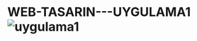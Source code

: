 # WEB-TASARIN---UYGULAMA1![uygulama1](https://user-images.githubusercontent.com/72566114/140434704-5ab4db44-d01c-4633-a102-7cffdbf486f9.png)
